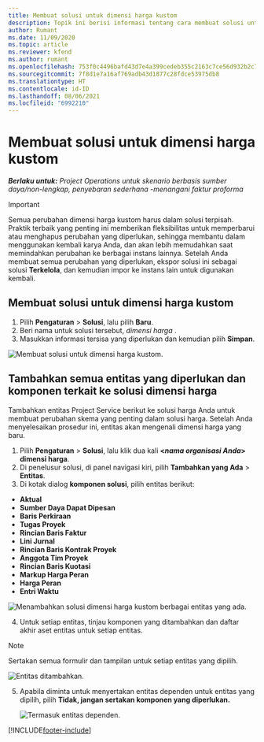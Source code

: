 ```yaml
---
title: Membuat solusi untuk dimensi harga kustom
description: Topik ini berisi informasi tentang cara membuat solusi untuk dimensi harga kustom.
author: Rumant
ms.date: 11/09/2020
ms.topic: article
ms.reviewer: kfend
ms.author: rumant
ms.openlocfilehash: 753f0c4496bafd43d7e4a399cedeb355c2163c7ce56d932b2c786d5f2e672b6b
ms.sourcegitcommit: 7f8d1e7a16af769adb43d1877c28fdce53975db8
ms.translationtype: HT
ms.contentlocale: id-ID
ms.lasthandoff: 08/06/2021
ms.locfileid: "6992210"
---
```

# <a name="create-a-solution-for-custom-pricing-dimensions"></a>Membuat solusi untuk dimensi harga kustom

 _**Berlaku untuk:** Project Operations untuk skenario berbasis sumber daya/non-lengkap, penyebaran sederhana -menangani faktur proforma_ 

>[!IMPORTANT]
>Semua perubahan dimensi harga kustom harus dalam solusi terpisah. Praktik terbaik yang penting ini memberikan fleksibilitas untuk memperbarui atau menghapus perubahan yang diperlukan, sehingga membantu dalam menggunakan kembali karya Anda, dan akan lebih memudahkan saat memindahkan perubahan ke berbagai instans lainnya. Setelah Anda membuat semua perubahan yang diperlukan, ekspor solusi ini sebagai solusi **Terkelola**, dan kemudian impor ke instans lain untuk digunakan kembali.

## <a name="create-a-solution-for-custom-pricing-dimensions"></a>Membuat solusi untuk dimensi harga kustom

1.  Pilih **Pengaturan** > **Solusi**, lalu pilih **Baru**.
2.  Beri nama untuk solusi tersebut, *dimensi harga <your organization name>*.
3. Masukkan informasi tersisa yang diperlukan dan kemudian pilih **Simpan**.

  ![Membuat solusi untuk dimensi harga kustom.](./media/Creation-of-custom-pricing-dimension-solution.png)
 
## <a name="add-all-required-entities-and-related-components-to-the-pricing-dimension-solution"></a>Tambahkan semua entitas yang diperlukan dan komponen terkait ke solusi dimensi harga

Tambahkan entitas Project Service berikut ke solusi harga Anda untuk membuat perubahan skema yang penting dalam solusi harga. Setelah Anda menyelesaikan prosedur ini, entitas akan mengenali dimensi harga yang baru.

1.  Pilih **Pengaturan** > **Solusi**, lalu klik dua kali **<*nama organisasi Anda*> dimensi harga**.
2.  Di penelusur solusi, di panel navigasi kiri, pilih **Tambahkan yang Ada** > **Entitas**.
3.  Di kotak dialog **komponen solusi**, pilih entitas berikut:
 
   - **Aktual**
   - **Sumber Daya Dapat Dipesan**
   - **Baris Perkiraan**
   - **Tugas Proyek**
   - **Rincian Baris Faktur**
   - **Lini Jurnal**
   - **Rincian Baris Kontrak Proyek**
   - **Anggota Tim Proyek**
   - **Rincian Baris Kuotasi**
   - **Markup Harga Peran**
   - **Harga Peran**
   - **Entri Waktu**
 
   ![Menambahkan solusi dimensi harga kustom berbagai entitas yang ada.](./media/Existing-entities-to-PD-solution.png)
 
 4. Untuk setiap entitas, tinjau komponen yang ditambahkan dan daftar akhir aset entitas untuk setiap entitas. 

   >[!NOTE]
   > Sertakan semua formulir dan tampilan untuk setiap entitas yang dipilih.

  ![Entitas ditambahkan.](./media/solution-component-selection.png)


5.  Apabila diminta untuk menyertakan entitas dependen untuk entitas yang dipilih, pilih **Tidak, jangan sertakan komponen yang diperlukan.**

    ![Termasuk entitas dependen.](./media/Do-not-include-required.png)


[!INCLUDE[footer-include](../includes/footer-banner.md)]